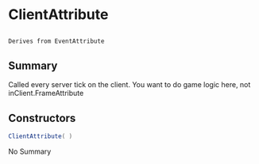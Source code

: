 # ClientAttribute

## 
```c#
Derives from EventAttribute
```

## Summary

Called every server tick on the client. You want to do game logic here, not inClient.FrameAttribute
## Constructors

```c#
ClientAttribute( ) 
```
No Summary
